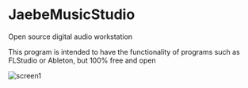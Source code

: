 # JaebeMusicStudio 
Open source digital audio workstation
  
This program is intended to have the functionality of programs such as FLStudio or Ableton, but 100% free and open

![screen1](https://raw.githubusercontent.com/matrix0123456789/JaebeMusicStudio/master/extra/screen1.png)
